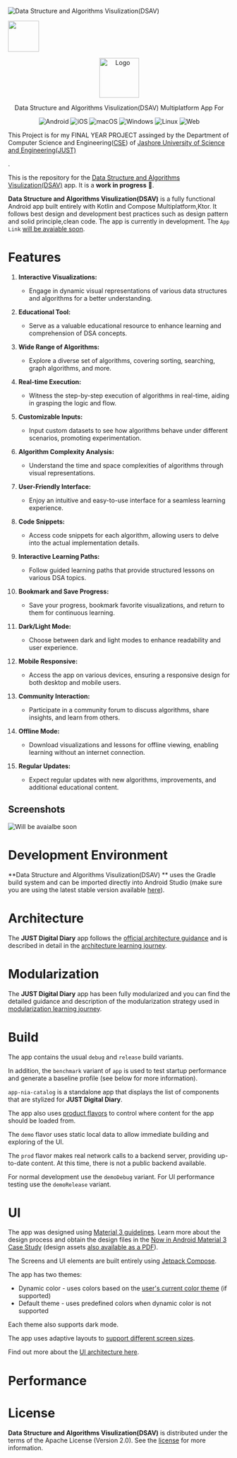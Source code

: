 ![Data Structure and Algorithms Visulization(DSAV)](docs/images/nia-splash.jpg "JUST Digital Diary")

<a href="paste link here"><img src="https://play.google.com/intl/en_us/badges/static/images/badges/en_badge_web_generic.png" height="70"></a>


<p align="center">
  <img src="https://upload.wikimedia.org/wikipedia/en/thumb/d/d3/Jessore_University_of_Science_%26_Technology_logo.jpg/180px-Jessore_University_of_Science_%26_Technology_logo.jpg" alt="Logo" width="90">
</p>
<p align="center">
  Data Structure and Algorithms Visulization(DSAV) Multiplatform App For
</p>

<p align="center">
  <img src="https://img.shields.io/badge/Android-3DDC84?style=for-the-badge&logo=android&logoColor=white" alt="Android">
  <img src="https://img.shields.io/badge/iOS-000000?style=for-the-badge&logo=ios&logoColor=white" alt="iOS">
  <img src="https://img.shields.io/badge/macOS-000000?style=for-the-badge&logo=apple&logoColor=white" alt="macOS">
  <img src="https://img.shields.io/badge/Windows-0078D6?style=for-the-badge&logo=windows&logoColor=white" alt="Windows">
  <img src="https://img.shields.io/badge/Linux-FCC624?style=for-the-badge&logo=linux&logoColor=black" alt="Linux">
  <img src="https://img.shields.io/badge/Web-4285F4?style=for-the-badge&logo=google-chrome&logoColor=white" alt="Web">
</p>


<p>This Project is for my FINAL YEAR PROJECT assinged  by the Department of Computer Science and Engineering(<span class="department"><a href="your_department_link">CSE</a></span>) of <span class="university"><a href="your_university_link">Jashore University of Science and Engineering(JUST)</a></span></p>.



This is the repository for the [  Data Structure and Algorithms Visulization(DSAV)](https://github.com/khalekuzzamancse/JUST-Digital-Diary)
app. It is a **work in progress** 🚧.

**Data Structure and Algorithms Visulization(DSAV)** is a fully functional Android app built entirely with Kotlin and  Compose Multiplatform,Ktor. It
follows best design and development best practices such as design pattern and solid principle,clean code.
The app is currently in development. The `App Link`  [will be avaiable soon](https://play.google.com/store/apps/).

# Features


1. **Interactive Visualizations:**
   - Engage in dynamic visual representations of various data structures and algorithms for a better understanding.

2. **Educational Tool:**
   - Serve as a valuable educational resource to enhance learning and comprehension of DSA concepts.

3. **Wide Range of Algorithms:**
   - Explore a diverse set of algorithms, covering sorting, searching, graph algorithms, and more.

4. **Real-time Execution:**
   - Witness the step-by-step execution of algorithms in real-time, aiding in grasping the logic and flow.

5. **Customizable Inputs:**
   - Input custom datasets to see how algorithms behave under different scenarios, promoting experimentation.

6. **Algorithm Complexity Analysis:**
   - Understand the time and space complexities of algorithms through visual representations.

7. **User-Friendly Interface:**
   - Enjoy an intuitive and easy-to-use interface for a seamless learning experience.

8. **Code Snippets:**
   - Access code snippets for each algorithm, allowing users to delve into the actual implementation details.

9. **Interactive Learning Paths:**
   - Follow guided learning paths that provide structured lessons on various DSA topics.

10. **Bookmark and Save Progress:**
    - Save your progress, bookmark favorite visualizations, and return to them for continuous learning.

11. **Dark/Light Mode:**
    - Choose between dark and light modes to enhance readability and user experience.

12. **Mobile Responsive:**
    - Access the app on various devices, ensuring a responsive design for both desktop and mobile users.

13. **Community Interaction:**
    - Participate in a community forum to discuss algorithms, share insights, and learn from others.

14. **Offline Mode:**
    - Download visualizations and lessons for offline viewing, enabling learning without an internet connection.

15. **Regular Updates:**
    - Expect regular updates with new algorithms, improvements, and additional educational content.



## Screenshots

![Will be avaialbe soon](docs/images/screenshots.png "Screenshot showing For You screen, Interests screen and Topic detail screen")

# Development Environment

**Data Structure and Algorithms Visulization(DSAV)
** uses the Gradle build system and can be imported directly into Android Studio (make sure you are using the latest stable version available [here](https://developer.android.com/studio)). 

# Architecture

The **JUST Digital Diary** app follows the
[official architecture guidance](https://developer.android.com/topic/architecture) 
and is described in detail in the
[architecture learning journey](docs/ArchitectureLearningJourney.md).

# Modularization

The **JUST Digital Diary** app has been fully modularized and you can find the detailed guidance and
description of the modularization strategy used in
[modularization learning journey](docs/ModularizationLearningJourney.md).

# Build

The app contains the usual `debug` and `release` build variants. 

In addition, the `benchmark` variant of `app` is used to test startup performance and generate a
baseline profile (see below for more information).

`app-nia-catalog` is a standalone app that displays the list of components that are stylized for
**JUST Digital Diary**.

The app also uses
[product flavors](https://developer.android.com/studio/build/build-variants#product-flavors) to
control where content for the app should be loaded from.

The `demo` flavor uses static local data to allow immediate building and exploring of the UI.

The `prod` flavor makes real network calls to a backend server, providing up-to-date content. At 
this time, there is not a public backend available.

For normal development use the `demoDebug` variant. For UI performance testing use the
`demoRelease` variant. 




# UI
The app was designed using [Material 3 guidelines](https://m3.material.io/). Learn more about the design process and 
obtain the design files in the [Now in Android Material 3 Case Study](https://goo.gle/nia-figma) (design assets [also available as a PDF](docs/Now-In-Android-Design-File.pdf)).

The Screens and UI elements are built entirely using [Jetpack Compose](https://developer.android.com/jetpack/compose). 

The app has two themes: 

- Dynamic color - uses colors based on the [user's current color theme](https://material.io/blog/announcing-material-you) (if supported)
- Default theme - uses predefined colors when dynamic color is not supported

Each theme also supports dark mode. 

The app uses adaptive layouts to
[support different screen sizes](https://developer.android.com/guide/topics/large-screens/support-different-screen-sizes).

Find out more about the [UI architecture here](docs/ArchitectureLearningJourney.md#ui-layer).

# Performance

# License

**Data Structure and Algorithms Visulization(DSAV)** is distributed under the terms of the Apache License (Version 2.0). See the
[license](LICENSE) for more information.
